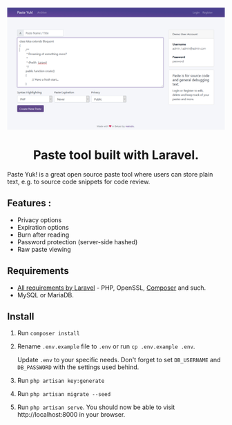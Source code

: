 ![screenshot](https://raw.githubusercontent.com/realodix/pasteyuk/master/docs/images/screenshot.png)
<h1 align="center">Paste tool built with Laravel.</h1>

Paste Yuk! is a great open source paste tool where users can store plain text, e.g. to source code snippets for code review.

## Features :
- Privacy options
- Expiration options
- Burn after reading
- Password protection (server-side hashed)
- Raw paste viewing


## Requirements
- [All requirements by Laravel](https://laravel.com/docs/installation#server-requirements) - PHP, OpenSSL, [Composer](https://getcomposer.org/) and such.
- MySQL or MariaDB.


## Install
1. Run `composer install`

2. Rename `.env.example` file to `.env` or run `cp .env.example .env`.

   Update `.env` to your specific needs. Don't forget to set `DB_USERNAME` and `DB_PASSWORD` with the settings used behind.

3. Run `php artisan key:generate`

4. Run `php artisan migrate --seed`

5. Run `php artisan serve`. You should now be able to visit http://localhost:8000 in your browser.
